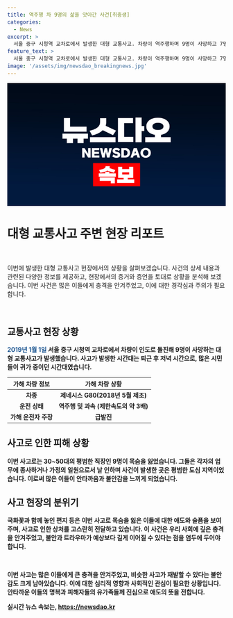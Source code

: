 ```yaml
---
title: 역주행 차 9명의 삶을 앗아간 사건[취중생]
categories:
  - News
excerpt: >
  서울 중구 시청역 교차로에서 발생한 대형 교통사고. 차량이 역주행하며 9명이 사망하고 7명이 다졌다. 사고 현장에서 피해자들의 비극과 안타까움이 전해진다. 사망자는 30~50대 남성으로, 은행·시청·병원 등 평범한 직장인들이었다. 이번 사고는 평범한 이들에게 발생하여 사회 전체에 불안과 트라우마를 안겨주고 있다. 사건의 핵심과 사망자들에 대한 애도와 추모가 계속되고 있다. 사고로 인한 불안감과 우울증에 대한 전문가의 우려도 이어지고 있다.
feature_text: >
  서울 중구 시청역 교차로에서 발생한 대형 교통사고. 차량이 역주행하며 9명이 사망하고 7명이 다졌다. 사고 현장에서 피해자들의 비극과 안타까움이 전해진다. 사망자는 30~50대 남성으로, 은행·시청·병원 등 평범한 직장인들이었다. 이번 사고는 평범한 이들에게 발생하여 사회 전체에 불안과 트라우마를 안겨주고 있다. 사건의 핵심과 사망자들에 대한 애도와 추모가 계속되고 있다. 사고로 인한 불안감과 우울증에 대한 전문가의 우려도 이어지고 있다.
image: '/assets/img/newsdao_breakingnews.jpg'
---
```


<p><img src="/assets/img/newsdao_breakingnews.jpg" alt="pcversion 속보" /></p>

<h1 data-ke-size="size26">대형 교통사고 주변 현장 리포트</h1>

<p data-ke-size="size16">&nbsp;</p>

<p>이번에 발생한 대형 교통사고 현장에서의 상황을 살펴보겠습니다. 사건의 상세 내용과 관련된 다양한 정보를 제공하고, 현장에서의 증거와 증언을 토대로 상황을 분석해 보겠습니다. 이번 사건은 많은 이들에게 충격을 안겨주었고, 이에 대한 경각심과 주의가 필요합니다.</p>

<p data-ke-size="size16">&nbsp;</p>

<h2 data-ke-size="size26">교통사고 현장 상황</h2>

<p data-ke-size="size16"><b><span style="color: #1a5490;">2019년 1월 1일</span><b> 서울 중구 시청역 교차로에서 차량이 인도로 돌진해 9명이 사망하는 대형 교통사고가 발생했습니다. 사고가 발생한 시간대는 퇴근 후 저녁 시간으로, 많은 시민들이 귀가 중이던 시간대였습니다. </p>

<table>
<thead>
<tr>
<th style="text-align: center; height: 17px;"><b>가해 차량 정보</b></th>
<th style="text-align: center; height: 17px;"><b>가해 차량 상황</b></th>
</tr>
</thead>
<tbody>
<tr>
<td style="text-align: center; height: 17px;"><b>차종</b></td>
<td style="text-align: center; height: 17px;"><b>제네시스 G80(2018년 5월 제조)</b></td>
</tr>
<tr>
<td style="text-align: center; height: 17px;"><b>운전 상태</b></td>
<td style="text-align: center; height: 17px;"><b>역주행 및 과속 (제한속도의 약 3배)</b></td>
</tr>
<tr>
<td style="text-align: center; height: 17px;"><b>가해 운전자 주장</b></td>
<td style="text-align: center; height: 17px;"><b>급발진</b></td>
</tr>
</tbody>
</table>

<h2 data-ke-size="size26">사고로 인한 피해 상황</h2>

<p data-ke-size="size16">이번 사고로는 30~50대의 평범한 직장인 9명이 목숨을 잃었습니다. 그들은 각자의 업무에 종사하거나 가정의 일원으로서 날 인하며 사건이 발생한 곳은 평범한 도심 지역이었습니다. 이로써 많은 이들이 안타까움과 불안감을 느끼게 되었습니다.</p>

<h2 data-ke-size="size26">사고 현장의 분위기</h2>

<p data-ke-size="size16">국화꽃과 함께 놓인 편지 등은 이번 사고로 목숨을 잃은 이들에 대한 애도와 슬픔을 보여주며, 사고로 인한 상처를 고스란히 전달하고 있습니다. 이 사건은 우리 사회에 깊은 충격을 안겨주었고, 불안과 트라우마가 예상보다 길게 이어질 수 있다는 점을 염두에 두어야 합니다.</p>

<p data-ke-size="size16">&nbsp;</p>

<p>이번 사고는 많은 이들에게 큰 충격을 안겨주었고, 비슷한 사고가 재발할 수 있다는 불안감도 크게 남아있습니다. 이에 대한 심리적 영향과 사회적인 관심이 필요한 상황입니다. 안타까운 이들의 명복과 피해자들의 유가족들께 진심으로 애도의 뜻을 전합니다.</p></p>
실시간 뉴스 속보는, <a href="https://newsdao.kr" rel="dofollow">https://newsdao.kr</a>



